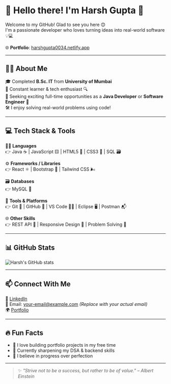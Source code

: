 
# 👋 Hello there! I'm Harsh Gupta 🚀

Welcome to my GitHub! Glad to see you here 😊  
I'm a passionate developer who loves turning ideas into real-world software 💡💻

🌐 **Portfolio**: [harshgupta0034.netlify.app](https://harshgupta0034.netlify.app/)

---

## 👨‍🎓 About Me

🎓 Completed **B.Sc. IT** from **University of Mumbai**  
🧠 Constant learner & tech enthusiast 🔍  
💼 Seeking exciting full-time opportunities as a **Java Developer** or **Software Engineer** 💼  
🛠️ I enjoy solving real-world problems using code!

---

## 💻 Tech Stack & Tools

🧑‍💻 **Languages**  
👉 Java ☕ | JavaScript 🟨 | HTML5 🧾 | CSS3 🎨 | SQL 🗃️  

⚙️ **Frameworks / Libraries**  
👉 React ⚛️ | Bootstrap 💠 | Tailwind CSS 🌬️  

🗃️ **Databases**  
👉 MySQL 🐬  

🧰 **Tools & Platforms**  
👉 Git 🔧 | GitHub 🐙 | VS Code 🧑‍💻 | Eclipse 🖥️ | Postman 📬  

🌐 **Other Skills**  
👉 REST API 📡 | Responsive Design 📱 | Problem Solving 🧠

---

## 📊 GitHub Stats

![Harsh's GitHub stats](https://github-readme-stats.vercel.app/api?username=harshgupta0034&show_icons=true&theme=tokyonight)

---

## 📫 Connect With Me

🔗 [LinkedIn](https://www.linkedin.com/in/harah-gupta034/)  
📧 Email: your-email@example.com *(Replace with your actual email)*  
🌍 [Portfolio](https://harshgupta0034.netlify.app/)

---

## 🔥 Fun Facts

- 🧩 I love building portfolio projects in my free time  
- 🎯 Currently sharpening my DSA & backend skills  
- 🧘 I believe in progress over perfection  

---

> ✨ *"Strive not to be a success, but rather to be of value." – Albert Einstein*
